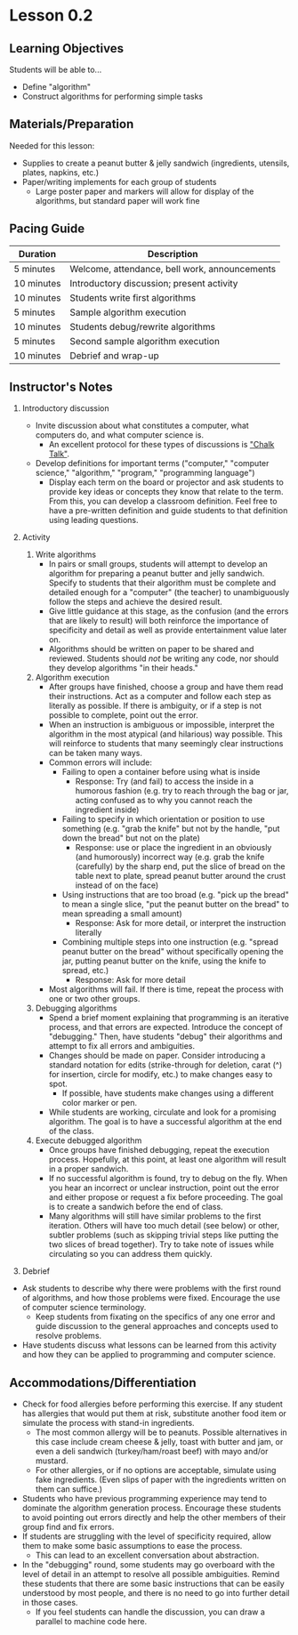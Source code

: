 <!--- REVISED -->
# Lesson 0.2

## Learning Objectives

Students will be able to...
* Define "algorithm"
* Construct algorithms for performing simple tasks

## Materials/Preparation
Needed for this lesson:
* Supplies to create a peanut butter & jelly sandwich (ingredients, utensils, plates, napkins, etc.)
* Paper/writing implements for each group of students
  * Large poster paper and markers will allow for display of the algorithms, but standard paper will work fine


## Pacing Guide

| Duration | Description |
| -- | -- |
| 5 minutes | Welcome, attendance, bell work, announcements |
|10 minutes| Introductory discussion; present activity| 
|10 minutes| Students write first algorithms| 
|5 minutes| Sample algorithm execution| 
|10 minutes| Students debug/rewrite algorithms| 
|5 minutes| Second sample algorithm execution| 
|10 minutes| Debrief and wrap-up|



## Instructor's Notes

1. Introductory discussion
    * Invite discussion about what constitutes a computer, what computers do, and what computer science is.
        * An excellent protocol for these types of discussions is ["Chalk Talk"](http://www.nsrfharmony.org/system/files/protocols/chalk_talk_0.pdf).
    * Develop definitions for important terms ("computer," "computer science," "algorithm," "program,"  "programming language")
        * Display each term on the board or projector and ask students to provide key ideas or concepts they know that relate to the term. From this, you can develop a classroom definition. Feel free to have a pre-written definition and guide students to that definition using leading questions.

2. Activity
    1. Write algorithms
        * In pairs or small groups, students will attempt to develop an algorithm for preparing a peanut butter and jelly sandwich. Specify to students that their algorithm must be complete and detailed enough for a "computer" (the teacher) to unambiguously follow the steps and achieve the desired result.
        * Give little guidance at this stage, as the confusion (and the errors that are likely to result) will both reinforce the importance of specificity and detail as well as provide entertainment value later on.
        * Algorithms should be written on paper to be shared and reviewed.  Students should _not_ be writing any code, nor should they develop algorithms "in their heads."
    2. Algorithm execution
        * After groups have finished, choose a group and have them read their instructions.  Act as a computer and follow each step as literally as possible. If there is ambiguity, or if a step is not possible to complete, point out the error.
        * When an instruction is ambiguous or impossible, interpret the algorithm in the most atypical (and hilarious) way possible.  This will reinforce to students that many seemingly clear instructions can be taken many ways.
        * Common errors will include:
            * Failing to open a container before using what is inside
                * Response: Try (and fail) to access the inside in a humorous fashion (e.g. try to reach through the bag or jar, acting confused as to why you cannot reach the ingredient inside)
            * Failing to specify in which orientation or position to use something (e.g. "grab the knife" but not by the handle, "put down the bread" but not on the plate)
                * Response: use or place the ingredient in an obviously (and humorously) incorrect way (e.g. grab the knife (carefully) by the sharp end, put the slice of bread on the table next to plate, spread peanut butter around the crust instead of on the face)
            * Using instructions that are too broad (e.g. "pick up the bread" to mean a single slice, "put the peanut butter on the bread" to mean spreading a small amount)
                * Response: Ask for more detail, or interpret the instruction literally
            * Combining multiple steps into one instruction (e.g. "spread peanut butter on the bread" without specifically opening the jar, putting peanut butter on the knife, using the knife to spread, etc.)
                * Response: Ask for more detail
        * Most algorithms will fail.  If there is time, repeat the process with one or two other groups.
    3. Debugging algorithms
        * Spend a brief moment explaining that programming is an iterative process, and that errors are expected.  Introduce the concept of "debugging."  Then, have students "debug" their algorithms and attempt to fix all errors and ambiguities.
        * Changes should be made on paper.  Consider introducing a standard notation for edits (strike-through for deletion, carat (^) for insertion, circle for modify, etc.) to make changes easy to spot.
            * If possible, have students make changes using a different color marker or pen.
        * While students are working, circulate and look for a promising algorithm.  The goal is to have a successful algorithm at the end of the class.
    4. Execute debugged algorithm
        * Once groups have finished debugging, repeat the execution process.  Hopefully, at this point, at least one algorithm will result in a proper sandwich.  
        * If no successful algorithm is found, try to debug on the fly. When you hear an incorrect or unclear instruction, point out the error and either propose or request a fix before proceeding.  The goal is to create a sandwich before the end of class.
        * Many algorithms will still have similar problems to the first iteration.  Others will have too much detail (see below) or other, subtler problems (such as skipping trivial steps like putting the two slices of bread together). Try to take note of issues while circulating so you can address them quickly.
    
3. Debrief
  * Ask students to describe why there were problems with the first round of algorithms, and how those problems were fixed. Encourage the use of computer science terminology.
    * Keep students from fixating on the specifics of any one error and guide discussion to the general approaches and concepts used to resolve problems.
  * Have students discuss what lessons can be learned from this activity and how they can be applied to programming and computer science.

## Accommodations/Differentiation
* Check for food allergies before performing this exercise.  If any student has allergies that would put them at risk, substitute another food item or simulate the process with stand-in ingredients. 
    * The most common allergy will be to peanuts. Possible alternatives in this case include cream cheese & jelly, toast with butter and jam, or even a deli sandwich (turkey/ham/roast beef) with mayo and/or mustard.
    * For other allergies, or if no options are acceptable, simulate using fake ingredients.  (Even slips of paper with the ingredients written on them can suffice.)
* Students who have previous programming experience may tend to dominate the algorithm generation process.  Encourage these students to avoid pointing out errors directly and help the other members of their group find and fix errors.
* If students are struggling with the level of specificity required, allow them to make some basic assumptions to ease the process.
  * This can lead to an excellent conversation about abstraction.
* In the "debugging" round, some students may go overboard with the level of detail in an attempt to resolve all possible ambiguities.  Remind these students that there are some basic instructions that can be easily understood by most people, and there is no need to go into further detail in those cases.
  * If you feel students can handle the discussion, you can draw a parallel to machine code here.

